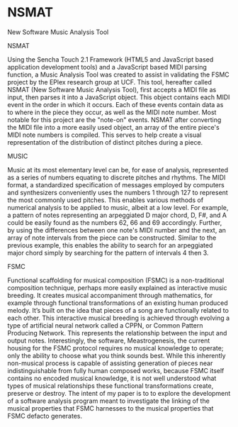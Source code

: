 NSMAT
=====

New Software Music Analysis Tool

NSMAT

Using the Sencha Touch 2.1 Framework (HTML5 and JavaScript based application development tools) and a JavaScript based MIDI parsing function, a Music Analysis Tool was created to assist in validating the FSMC project by the EPlex research group at UCF. This tool, hereafter called NSMAT (New Software Music Analysis Tool), first accepts a MIDI file as input, then parses it into a JavaScript object. This object contains each MIDI event in the order in which it occurs. Each of these events contain data as to where in the piece they occur, as well as the MIDI note number. Most notable for this project are the "note-on" events. NSMAT after converting the MIDI file into a more easily used object, an array of the entire piece's MIDI note numbers is compiled. This serves to help create a visual representation of the distribution of distinct pitches during a piece.

MUSIC

Music at its most elementary level can be, for ease of analysis, represented as a series of numbers equating to discrete pitches and rhythms. The MIDI format, a standardized specification of messages employed by computers and synthesizers conveniently uses the numbers 1 through 127 to represent the most commonly used pitches. This enables various methods of numerical analysis to be applied to music, albeit at a low level. For example, a pattern of notes representing an arpeggiated D major chord, D, F\#, and A could be easily found as the numbers 62, 66 and 69 accordingly. Further, by using the differences between one note's MIDI number and the next, an array of note intervals from the piece can be constructed. Similar to the previous example, this enables the ability to search for an arpeggiated major chord simply by searching for the pattern of intervals 4 then 3.

FSMC

Functional scaffolding for musical composition (FSMC) is a non-traditional composition technique, perhaps more easily explained as interactive music breeding. It creates musical accompaniment through mathematics, for example through functional transformations of an existing human produced melody. It’s built on the idea that pieces of a song are functionally related to each other. This interactive musical breeding is achieved through evolving a type of artificial neural network called a CPPN, or Common Pattern Producing Network. This represents the relationship between the input and output notes. Interestingly, the software, Meastrogenesis, the current housing for the FSMC protocol requires no musical knowledge to operate; only the ability to choose what you think sounds best. While this inherently non-musical process is capable of assisting generation of pieces near indistinguishable from fully human composed works, because FSMC itself contains no encoded musical knowledge, it is not well understood what types of musical relationships these functional transformations create, preserve or destroy. The intent of my paper is to to explore the development of a software analysis program meant to investigate the linking of the musical properties that FSMC harnesses to the musical properties that FSMC defacto generates.

